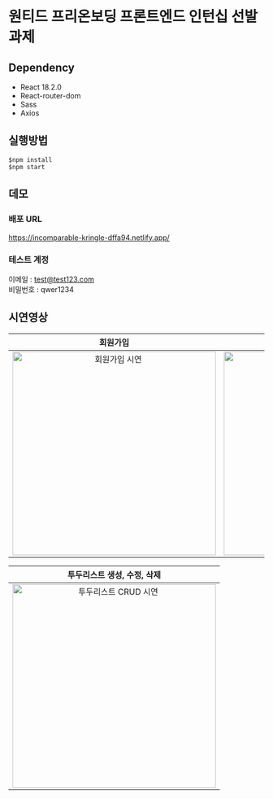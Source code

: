 # 원티드 프리온보딩 프론트엔드 인턴십 선발과제

## Dependency

- React 18.2.0
- React-router-dom
- Sass
- Axios

## 실행방법

```
$npm install
$npm start
```

## 데모

### 배포 URL

https://incomparable-kringle-dffa94.netlify.app/

### 테스트 계정

이메일 : test@test123.com <br>
비밀번호 : qwer1234

## 시연영상

|                                                                       회원가입                                                                        |                                                                    로그인&로그아웃                                                                    |
| :---------------------------------------------------------------------------------------------------------------------------------------------------: | :---------------------------------------------------------------------------------------------------------------------------------------------------: |
| <img src='https://user-images.githubusercontent.com/74545780/207077431-8b96a0c7-1feb-4606-b2c0-27269245a269.gif' alt='회원가입 시연' width='400px' /> | <img src='https://user-images.githubusercontent.com/74545780/207077445-4529254a-0980-48b7-ae8b-90d627527383.gif' alt='로그인로그아웃 시연' width='400px' /> |

|                                                              투두리스트 생성, 수정, 삭제                                                              |
| :---------------------------------------------------------------------------------------------------------------------------------------------------: |
| <img src='https://user-images.githubusercontent.com/74545780/207165834-71b8cb63-784f-4e49-89a0-f89e2daa75dd.gif' alt='투두리스트 CRUD 시연' width='400px' /> |
